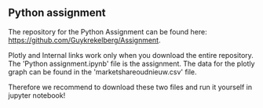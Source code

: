 ## Python assignment
The repository for the Python Assignment can be found here: 
https://github.com/Guykrekelberg/Assignment.

Plotly and Internal links work only when you download the entire repository.
The 'Python assignment.ipynb' file is the assignment.
The data for the plotly graph can be found in the 'marketshareoudnieuw.csv' file.

Therefore we recommend to download these two files and run it yourself in jupyter notebook!
